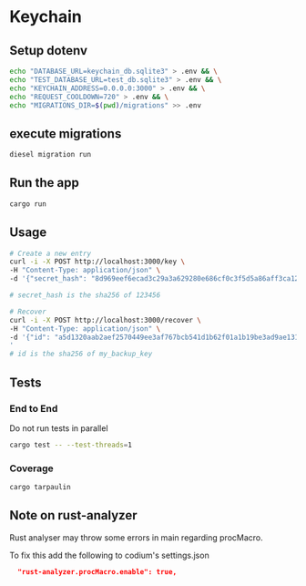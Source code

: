 # Keychain

## Setup dotenv

```sh
echo "DATABASE_URL=keychain_db.sqlite3" > .env && \
echo "TEST_DATABASE_URL=test_db.sqlite3" > .env && \
echo "KEYCHAIN_ADDRESS=0.0.0.0:3000" > .env && \
echo "REQUEST_COOLDOWN=720" > .env && \
echo "MIGRATIONS_DIR=$(pwd)/migrations" >> .env
```

## execute migrations

```sh
diesel migration run
```

## Run the app

```sh
cargo run
```

## Usage

```sh
# Create a new entry
curl -i -X POST http://localhost:3000/key \
-H "Content-Type: application/json" \
-d '{"secret_hash": "8d969eef6ecad3c29a3a629280e686cf0c3f5d5a86aff3ca12020c923adc6c92", "backup_key": "my_backup_key"}'

# secret_hash is the sha256 of 123456

# Recover
curl -i -X POST http://localhost:3000/recover \
-H "Content-Type: application/json" \
-d '{"id": "a5d1320aab2aef2570449ee3af767bcb541d1b62f01a1b19be3ad9ae131dc0a1", "secret_hash": "8d969eef6ecad3c29a3a629280e686cf0c3f5d5a86aff3ca12020c923adc6c92"}
'
# id is the sha256 of my_backup_key
```

## Tests

### End to End
Do not run tests in parallel
```sh
cargo test -- --test-threads=1
```

### Coverage
```sh
cargo tarpaulin
```



## Note on rust-analyzer

Rust analyser may throw some errors in main regarding procMacro.

To fix this add the following to codium's settings.json

```json
  "rust-analyzer.procMacro.enable": true,
```
